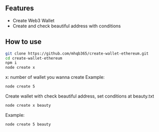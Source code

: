 ## Features

- Create Web3 Wallet
- Create and check beautiful address with conditions

## How to use

```sh
git clone https://github.com/mhqb365/create-wallet-ethereum.git
cd create-wallet-ethereum
npm i
node create x
```

x: number of wallet you wanna create
Example:

```sh
node create 5
```

Create wallet with check beautiful address, set conditions at beauty.txt

```sh
node create x beauty
```

Example:

```sh
node create 5 beauty
```